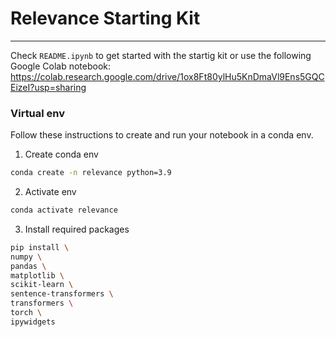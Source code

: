 # Relevance Starting Kit

***

Check `README.ipynb` to get started with the startig kit or use the following Google Colab notebook:  
https://colab.research.google.com/drive/1ox8Ft80ylHu5KnDmaVl9Ens5GQCEizeI?usp=sharing

### Virtual env
Follow these instructions to create and run your notebook in a conda env.

1. Create conda env

```bash
conda create -n relevance python=3.9
```

2. Activate env

```bash
conda activate relevance
```

3. Install required packages

```bash
pip install \
numpy \
pandas \
matplotlib \
scikit-learn \
sentence-transformers \
transformers \
torch \
ipywidgets
```
